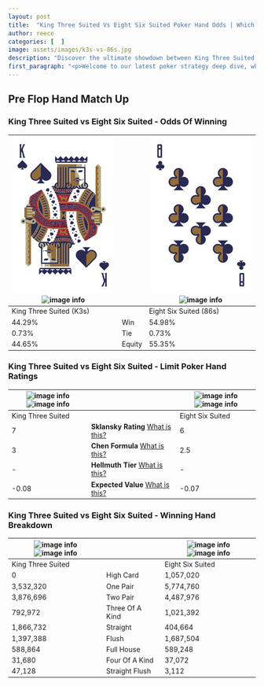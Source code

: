 ```yaml
---
layout: post
title:  "King Three Suited Vs Eight Six Suited Poker Hand Odds | Which Is The Better Hand In Poker? A Complete Guide"
author: reece
categories: [  ]
image: assets/images/k3s-vs-86s.jpg
description: "Discover the ultimate showdown between King Three Suited and Eight Six Suited in poker! Uncover the odds, strategies, and scenarios where one hand triumphs over the other. Get ready to up your poker game with this thrilling analysis."
first_paragraph: "<p>Welcome to our latest poker strategy deep dive, where we're pitting two distinct hands against each other in a high-stakes showdown: King Three Suited vs Eight Six Suited.</p><p>In the dynamic world of poker, every decision counts, and knowing which hand holds the upper hand is key to your success at the table.</p><p>In this article, we'll dissect these two hands, explore the scenarios where one dominates the other, and equip you with the knowledge to make strategic choices that can tip the odds in your favor.</p><p>Get ready to unravel the intriguing dynamics of these poker hands and elevate your game to new heights.</p>"
---
```




[comment]: # (sp0)

## Pre Flop Hand Match Up

<div class="table hand-ratings" markdown="1"> 



### King Three Suited vs Eight Six Suited - Odds Of Winning


    
| ![image info](assets/images/hand1/k.png) ![image info](assets/images/hand1/3s.png) |  | ![image info](assets/images/hand2/8.png) ![image info](assets/images/hand2/6s.png) |
| -------- | -------- | -------- |
| King Three Suited (K3s) |  | Eight Six Suited (86s) |
| 44.29% | Win | 54.98% |
| 0.73% | Tie | 0.73% |
| 44.65% | Equity | 55.35% |




[comment]: # (sp1)



### King Three Suited vs Eight Six Suited - Limit Poker Hand Ratings


    
| ![image info](https://www.riverpairs.com/assets/images/hand1/k.png) ![image info](https://www.riverpairs.com/assets/images/hand1/3s.png) |  | ![image info](https://www.riverpairs.com/assets/images/hand2/8.png) ![image info](https://www.riverpairs.com/assets/images/hand2/6s.png) |
| -------- | -------- | -------- |
| King Three Suited |  | Eight Six Suited |
| 7 | **Sklansky Rating** [What is this?](/sklansky-rating-explained) | 6 |
| 3 | **Chen Formula** [What is this?](/chen-formula-explained) | 2.5 |
| - | **Hellmuth Tier** [What is this?](/Hellmuth-tier-explained) | - |
| -0.08 | **Expected Value** [What is this?](/expected-value-explained) | -0.07 |




[comment]: # (sp2)



### King Three Suited vs Eight Six Suited - Winning Hand Breakdown


    
| ![image info](https://www.riverpairs.com/assets/images/hand1/k.png) ![image info](https://www.riverpairs.com/assets/images/hand1/3s.png) |  | ![image info](https://www.riverpairs.com/assets/images/hand2/8.png) ![image info](https://www.riverpairs.com/assets/images/hand2/6s.png) |
| -------- | -------- | -------- |
| King Three Suited |  | Eight Six Suited |
| 0 | High Card | 1,057,020 |
| 3,532,320 | One Pair | 5,774,760 |
| 3,876,696 | Two Pair | 4,487,976 |
| 792,972 | Three Of A Kind | 1,021,392 |
| 1,866,732 | Straight | 404,664 |
| 1,397,388 | Flush | 1,687,504 |
| 588,864 | Full House | 589,248 |
| 31,680 | Four Of A Kind | 37,072 |
| 47,128 | Straight Flush | 3,112 |




[comment]: # (sp3)



</div>

[comment]: # (sp4)



[comment]: # (sp5)

